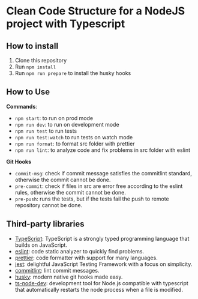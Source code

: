 # Clean Code Structure for a NodeJS project with Typescript

## How to install

1. Clone this repository
2. Run `npm install`
3. Run `npm run prepare` to install the husky hooks

## How to Use

**Commands**:

- `npm start`: to run on prod mode
- `npm run dev`: to run on development mode
- `npm run test` to run tests
- `npm run test:watch` to run tests on watch mode
- `npm run format`: to format src folder with prettier
- `npm run lint`: to analyze code and fix problems in src folder with eslint

**Git Hooks**

- `commit-msg`: check if commit message satisfies the commitlint standard, otherwise the commit cannot be done.
- `pre-commit`: check if files in src are error free according to the eslint rules, otherwise the commit cannot be done.
- `pre-push`: runs the tests, but if the tests fail the push to remote repository cannot be done.

## Third-party libraries

- [TypeScript](https://www.typescriptlang.org/): TypeScript is a strongly typed programming language that builds on JavaScript.
- [eslint](https://eslint.org/): code static analyzer to quickly find problems.
- [prettier](https://prettier.io/): code formatter with support for many languages.
- [jest](https://jestjs.io/): delightful JavaScript Testing Framework with a focus on simplicity.
- [commitlint](https://commitlint.js.org/): lint commit messages.
- [husky](https://typicode.github.io/husky/): modern native git hooks made easy.
- [ts-node-dev](https://github.com/wclr/ts-node-dev): development tool for Node.js compatible with typescript that automatically restarts the node process when a file is modified.
